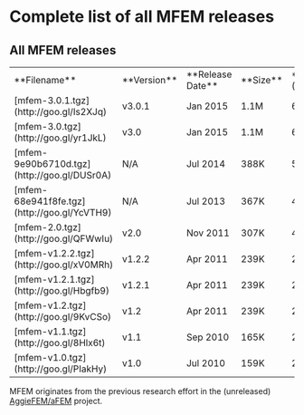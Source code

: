 # Complete list of all MFEM releases

## All MFEM releases

<table>
  <tr><td>**Filename**</td><td>**Version**</td><td>**Release Date**</td><td>**Size**</td><td>**[SLOC](http://cloc.sourceforge.net)**</td><td>**Notes**</td></tr>
  <tr><td>[mfem-3.0.1.tgz](http://goo.gl/Is2XJq)</td><td>v3.0.1</td><td>Jan 2015</td><td>1.1M</td><td>61K</td><td>Bugfix release</td></tr>
  <tr><td>[mfem-3.0.tgz](http://goo.gl/yr1JkL)</td><td>v3.0</td><td>Jan 2015</td><td>1.1M</td><td>61K</td><td></td></tr>
  <tr><td>[mfem-9e90b6710d.tgz](http://goo.gl/DUSr0A)</td><td>N/A</td><td>Jul 2014</td><td>388K</td><td>51K</td><td>Development release</td></tr>
  <tr><td>[mfem-68e941f8fe.tgz](http://goo.gl/YcVTH9)</td><td>N/A</td><td>Jul 2013</td><td>367K</td><td>48K</td><td>Development release</td></tr>
  <tr><td>[mfem-2.0.tgz](http://goo.gl/QFWwIu)</td><td>v2.0</td><td>Nov 2011</td><td>307K</td><td>40K</td><td></td></tr>
  <tr><td>[mfem-v1.2.2.tgz](http://goo.gl/xV0MRh)</td><td>v1.2.2</td><td>Apr 2011</td><td>239K</td><td>28K</td><td>Bugfix release</td></tr>
  <tr><td>[mfem-v1.2.1.tgz](http://goo.gl/Hbgfb9)</td><td>v1.2.1</td><td>Apr 2011</td><td>239K</td><td>28K</td><td>Bugfix release</td></tr>
  <tr><td>[mfem-v1.2.tgz](http://goo.gl/9KvCSo)</td><td>v1.2</td><td>Apr 2011</td><td>239K</td><td>28K</td><td></td></tr>
  <tr><td>[mfem-v1.1.tgz](http://goo.gl/8Hlx6t)</td><td>v1.1</td><td>Sep 2010</td><td>165K</td><td>23K</td><td></td></tr>
  <tr><td>[mfem-v1.0.tgz](http://goo.gl/PIakHy)</td><td>v1.0</td><td>Jul 2010</td><td>159K</td><td>22K</td><td>Initial release</td></tr>
</table>

MFEM originates from the previous research effort in the (unreleased) [AggieFEM/aFEM](http://www.math.tamu.edu/research/vigre/archive/2000c-Lazarov.html) project. 
